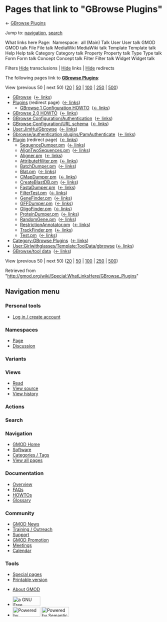 <div id="mw-page-base" class="noprint">

</div>

<div id="mw-head-base" class="noprint">

</div>

<div id="content" class="mw-body" role="main">

<span id="top"></span>

<div id="mw-js-message" style="display:none;">

</div>



# <span dir="auto">Pages that link to "GBrowse Plugins"</span>

<div id="bodyContent">

<div id="contentSub">

← [GBrowse Plugins](/wiki/GBrowse_Plugins "GBrowse Plugins")

</div>

<div id="jump-to-nav" class="mw-jump">

Jump to: [navigation](#mw-navigation), [search](#p-search)

</div>

<div id="mw-content-text">

What links here Page:  Namespace:  all (Main) Talk User User talk GMOD
GMOD talk File File talk MediaWiki MediaWiki talk Template Template talk
Help Help talk Category Category talk Property Property talk Type Type
talk Form Form talk Concept Concept talk Filter Filter talk Widget
Widget talk

Filters
[Hide](/mediawiki/index.php?title=Special:WhatLinksHere/GBrowse_Plugins&hidetrans=1 "Special:WhatLinksHere/GBrowse Plugins")
transclusions \|
[Hide](/mediawiki/index.php?title=Special:WhatLinksHere/GBrowse_Plugins&hidelinks=1 "Special:WhatLinksHere/GBrowse Plugins")
links \|
[Hide](/mediawiki/index.php?title=Special:WhatLinksHere/GBrowse_Plugins&hideredirs=1 "Special:WhatLinksHere/GBrowse Plugins")
redirects

The following pages link to **[GBrowse
Plugins](/wiki/GBrowse_Plugins "GBrowse Plugins")**:

View (previous 50 \| next 50)
([20](/mediawiki/index.php?title=Special:WhatLinksHere/GBrowse_Plugins&limit=20 "Special:WhatLinksHere/GBrowse Plugins")
\|
[50](/mediawiki/index.php?title=Special:WhatLinksHere/GBrowse_Plugins&limit=50 "Special:WhatLinksHere/GBrowse Plugins")
\|
[100](/mediawiki/index.php?title=Special:WhatLinksHere/GBrowse_Plugins&limit=100 "Special:WhatLinksHere/GBrowse Plugins")
\|
[250](/mediawiki/index.php?title=Special:WhatLinksHere/GBrowse_Plugins&limit=250 "Special:WhatLinksHere/GBrowse Plugins")
\|
[500](/mediawiki/index.php?title=Special:WhatLinksHere/GBrowse_Plugins&limit=500 "Special:WhatLinksHere/GBrowse Plugins"))

- [GBrowse](/wiki/GBrowse "GBrowse") ‎
  <span class="mw-whatlinkshere-tools">([←
  links](/mediawiki/index.php?title=Special:WhatLinksHere&target=GBrowse "Special:WhatLinksHere"))</span>
- [Plugins](/mediawiki/index.php?title=Plugins&redirect=no "Plugins")
  (redirect page) ‎ <span class="mw-whatlinkshere-tools">([←
  links](/mediawiki/index.php?title=Special:WhatLinksHere&target=Plugins "Special:WhatLinksHere"))</span>
  - [GBrowse 1 Configuration
    HOWTO](/wiki/GBrowse_1_Configuration_HOWTO "GBrowse 1 Configuration HOWTO")
    ‎ <span class="mw-whatlinkshere-tools">([←
    links](/mediawiki/index.php?title=Special:WhatLinksHere&target=GBrowse+1+Configuration+HOWTO "Special:WhatLinksHere"))</span>
- [GBrowse 2.0 HOWTO](/wiki/GBrowse_2.0_HOWTO "GBrowse 2.0 HOWTO") ‎
  <span class="mw-whatlinkshere-tools">([←
  links](/mediawiki/index.php?title=Special:WhatLinksHere&target=GBrowse+2.0+HOWTO "Special:WhatLinksHere"))</span>
- [GBrowse
  Configuration/Authentication](/wiki/GBrowse_Configuration/Authentication "GBrowse Configuration/Authentication")
  ‎ <span class="mw-whatlinkshere-tools">([←
  links](/mediawiki/index.php?title=Special:WhatLinksHere&target=GBrowse+Configuration%2FAuthentication "Special:WhatLinksHere"))</span>
- [GBrowse Configuration/URL
  schema](/wiki/GBrowse_Configuration/URL_schema "GBrowse Configuration/URL schema")
  ‎ <span class="mw-whatlinkshere-tools">([←
  links](/mediawiki/index.php?title=Special:WhatLinksHere&target=GBrowse+Configuration%2FURL+schema "Special:WhatLinksHere"))</span>
- [User:JimHu/Gbrowse](/wiki/User:JimHu/Gbrowse "User:JimHu/Gbrowse") ‎
  <span class="mw-whatlinkshere-tools">([←
  links](/mediawiki/index.php?title=Special:WhatLinksHere&target=User%3AJimHu%2FGbrowse "Special:WhatLinksHere"))</span>
- [Gbrowse/authentication
  plugins/PamAuthenticate](/wiki/Gbrowse/authentication_plugins/PamAuthenticate "Gbrowse/authentication plugins/PamAuthenticate")
  ‎ <span class="mw-whatlinkshere-tools">([←
  links](/mediawiki/index.php?title=Special:WhatLinksHere&target=Gbrowse%2Fauthentication+plugins%2FPamAuthenticate "Special:WhatLinksHere"))</span>
- [Plugin](/mediawiki/index.php?title=Plugin&redirect=no "Plugin")
  (redirect page) ‎ <span class="mw-whatlinkshere-tools">([←
  links](/mediawiki/index.php?title=Special:WhatLinksHere&target=Plugin "Special:WhatLinksHere"))</span>
  - [SequenceDumper.pm](/wiki/SequenceDumper.pm "SequenceDumper.pm") ‎
    <span class="mw-whatlinkshere-tools">([←
    links](/mediawiki/index.php?title=Special:WhatLinksHere&target=SequenceDumper.pm "Special:WhatLinksHere"))</span>
  - [AlignTwoSequences.pm](/wiki/AlignTwoSequences.pm "AlignTwoSequences.pm")
    ‎ <span class="mw-whatlinkshere-tools">([←
    links](/mediawiki/index.php?title=Special:WhatLinksHere&target=AlignTwoSequences.pm "Special:WhatLinksHere"))</span>
  - [Aligner.pm](/wiki/Aligner.pm "Aligner.pm") ‎
    <span class="mw-whatlinkshere-tools">([←
    links](/mediawiki/index.php?title=Special:WhatLinksHere&target=Aligner.pm "Special:WhatLinksHere"))</span>
  - [AttributeHiliter.pm](/wiki/AttributeHiliter.pm "AttributeHiliter.pm")
    ‎ <span class="mw-whatlinkshere-tools">([←
    links](/mediawiki/index.php?title=Special:WhatLinksHere&target=AttributeHiliter.pm "Special:WhatLinksHere"))</span>
  - [BatchDumper.pm](/wiki/BatchDumper.pm "BatchDumper.pm") ‎
    <span class="mw-whatlinkshere-tools">([←
    links](/mediawiki/index.php?title=Special:WhatLinksHere&target=BatchDumper.pm "Special:WhatLinksHere"))</span>
  - [Blat.pm](/wiki/Blat.pm "Blat.pm") ‎
    <span class="mw-whatlinkshere-tools">([←
    links](/mediawiki/index.php?title=Special:WhatLinksHere&target=Blat.pm "Special:WhatLinksHere"))</span>
  - [CMapDumper.pm](/wiki/CMapDumper.pm "CMapDumper.pm") ‎
    <span class="mw-whatlinkshere-tools">([←
    links](/mediawiki/index.php?title=Special:WhatLinksHere&target=CMapDumper.pm "Special:WhatLinksHere"))</span>
  - [CreateBlastDB.pm](/wiki/CreateBlastDB.pm "CreateBlastDB.pm") ‎
    <span class="mw-whatlinkshere-tools">([←
    links](/mediawiki/index.php?title=Special:WhatLinksHere&target=CreateBlastDB.pm "Special:WhatLinksHere"))</span>
  - [FastaDumper.pm](/wiki/FastaDumper.pm "FastaDumper.pm") ‎
    <span class="mw-whatlinkshere-tools">([←
    links](/mediawiki/index.php?title=Special:WhatLinksHere&target=FastaDumper.pm "Special:WhatLinksHere"))</span>
  - [FilterTest.pm](/wiki/FilterTest.pm "FilterTest.pm") ‎
    <span class="mw-whatlinkshere-tools">([←
    links](/mediawiki/index.php?title=Special:WhatLinksHere&target=FilterTest.pm "Special:WhatLinksHere"))</span>
  - [GeneFinder.pm](/wiki/GeneFinder.pm "GeneFinder.pm") ‎
    <span class="mw-whatlinkshere-tools">([←
    links](/mediawiki/index.php?title=Special:WhatLinksHere&target=GeneFinder.pm "Special:WhatLinksHere"))</span>
  - [GFFDumper.pm](/wiki/GFFDumper.pm "GFFDumper.pm") ‎
    <span class="mw-whatlinkshere-tools">([←
    links](/mediawiki/index.php?title=Special:WhatLinksHere&target=GFFDumper.pm "Special:WhatLinksHere"))</span>
  - [OligoFinder.pm](/wiki/OligoFinder.pm "OligoFinder.pm") ‎
    <span class="mw-whatlinkshere-tools">([←
    links](/mediawiki/index.php?title=Special:WhatLinksHere&target=OligoFinder.pm "Special:WhatLinksHere"))</span>
  - [ProteinDumper.pm](/wiki/ProteinDumper.pm "ProteinDumper.pm") ‎
    <span class="mw-whatlinkshere-tools">([←
    links](/mediawiki/index.php?title=Special:WhatLinksHere&target=ProteinDumper.pm "Special:WhatLinksHere"))</span>
  - [RandomGene.pm](/wiki/RandomGene.pm "RandomGene.pm") ‎
    <span class="mw-whatlinkshere-tools">([←
    links](/mediawiki/index.php?title=Special:WhatLinksHere&target=RandomGene.pm "Special:WhatLinksHere"))</span>
  - [RestrictionAnnotator.pm](/wiki/RestrictionAnnotator.pm "RestrictionAnnotator.pm")
    ‎ <span class="mw-whatlinkshere-tools">([←
    links](/mediawiki/index.php?title=Special:WhatLinksHere&target=RestrictionAnnotator.pm "Special:WhatLinksHere"))</span>
  - [TrackFinder.pm](/wiki/TrackFinder.pm "TrackFinder.pm") ‎
    <span class="mw-whatlinkshere-tools">([←
    links](/mediawiki/index.php?title=Special:WhatLinksHere&target=TrackFinder.pm "Special:WhatLinksHere"))</span>
  - [Test.pm](/wiki/Test.pm "Test.pm") ‎
    <span class="mw-whatlinkshere-tools">([←
    links](/mediawiki/index.php?title=Special:WhatLinksHere&target=Test.pm "Special:WhatLinksHere"))</span>
- [Category:GBrowse
  Plugins](/wiki/Category:GBrowse_Plugins "Category:GBrowse Plugins") ‎
  <span class="mw-whatlinkshere-tools">([←
  links](/mediawiki/index.php?title=Special:WhatLinksHere&target=Category%3AGBrowse+Plugins "Special:WhatLinksHere"))</span>
- [User:Girlwithglasses/Template:ToolData/gbrowse](/wiki/User:Girlwithglasses/Template:ToolData/gbrowse "User:Girlwithglasses/Template:ToolData/gbrowse")
  ‎ <span class="mw-whatlinkshere-tools">([←
  links](/mediawiki/index.php?title=Special:WhatLinksHere&target=User%3AGirlwithglasses%2FTemplate%3AToolData%2Fgbrowse "Special:WhatLinksHere"))</span>
- [GBrowse/tool data](/wiki/GBrowse/tool_data "GBrowse/tool data") ‎
  <span class="mw-whatlinkshere-tools">([←
  links](/mediawiki/index.php?title=Special:WhatLinksHere&target=GBrowse%2Ftool+data "Special:WhatLinksHere"))</span>

View (previous 50 \| next 50)
([20](/mediawiki/index.php?title=Special:WhatLinksHere/GBrowse_Plugins&limit=20 "Special:WhatLinksHere/GBrowse Plugins")
\|
[50](/mediawiki/index.php?title=Special:WhatLinksHere/GBrowse_Plugins&limit=50 "Special:WhatLinksHere/GBrowse Plugins")
\|
[100](/mediawiki/index.php?title=Special:WhatLinksHere/GBrowse_Plugins&limit=100 "Special:WhatLinksHere/GBrowse Plugins")
\|
[250](/mediawiki/index.php?title=Special:WhatLinksHere/GBrowse_Plugins&limit=250 "Special:WhatLinksHere/GBrowse Plugins")
\|
[500](/mediawiki/index.php?title=Special:WhatLinksHere/GBrowse_Plugins&limit=500 "Special:WhatLinksHere/GBrowse Plugins"))

</div>

<div class="printfooter">

Retrieved from
"<http://gmod.org/wiki/Special:WhatLinksHere/GBrowse_Plugins>"

</div>

<div id="catlinks" class="catlinks catlinks-allhidden">

</div>

<div class="visualClear">

</div>

</div>

</div>

<div id="mw-navigation">

## Navigation menu

<div id="mw-head">

<div id="p-personal" role="navigation"
aria-labelledby="p-personal-label">

### Personal tools

- <span id="pt-login"><a
  href="/mediawiki/index.php?title=Special:UserLogin&amp;returnto=Special%3AWhatLinksHere%2FGBrowse+Plugins"
  accesskey="o"
  title="You are encouraged to log in; however, it is not mandatory [o]">Log
  in / create account</a></span>

</div>

<div id="left-navigation">

<div id="p-namespaces" class="vectorTabs" role="navigation"
aria-labelledby="p-namespaces-label">

### Namespaces

- <span id="ca-nstab-main"><a href="/wiki/GBrowse_Plugins" accesskey="c"
  title="View the content page [c]">Page</a></span>
- <span id="ca-talk"><a
  href="/mediawiki/index.php?title=Talk:GBrowse_Plugins&amp;action=edit&amp;redlink=1"
  accesskey="t"
  title="Discussion about the content page [t]">Discussion</a></span>

</div>

<div id="p-variants" class="vectorMenu emptyPortlet" role="navigation"
aria-labelledby="p-variants-label">

### 

### Variants[](#)

<div class="menu">

</div>

</div>

</div>

<div id="right-navigation">

<div id="p-views" class="vectorTabs" role="navigation"
aria-labelledby="p-views-label">

### Views

- <span id="ca-view">[Read](/wiki/GBrowse_Plugins)</span>
- <span id="ca-viewsource"><a href="/mediawiki/index.php?title=GBrowse_Plugins&amp;action=edit"
  accesskey="e" title="This page is protected.
  You can view its source [e]">View source</a></span>
- <span id="ca-history"><a href="/mediawiki/index.php?title=GBrowse_Plugins&amp;action=history"
  accesskey="h" title="Past revisions of this page [h]">View history</a></span>

</div>

<div id="p-cactions" class="vectorMenu emptyPortlet" role="navigation"
aria-labelledby="p-cactions-label">

### Actions[](#)

<div class="menu">

</div>

</div>

<div id="p-search" role="search">

### Search

<div id="simpleSearch">

</div>

</div>

</div>

</div>

<div id="mw-panel">

<div id="p-logo" role="banner">

<a href="/wiki/Main_Page"
style="background-image: url(http://gmod.org/images/GMOD-cogs.png);"
title="Visit the main page"></a>

</div>

<div id="p-Navigation" class="portal" role="navigation"
aria-labelledby="p-Navigation-label">

### Navigation

<div class="body">

- <span id="n-GMOD-Home">[GMOD Home](/wiki/Main_Page)</span>
- <span id="n-Software">[Software](/wiki/GMOD_Components)</span>
- <span id="n-Categories-.2F-Tags">[Categories /
  Tags](/wiki/Categories)</span>
- <span id="n-View-all-pages">[View all
  pages](/wiki/Special:AllPages)</span>

</div>

</div>

<div id="p-Documentation" class="portal" role="navigation"
aria-labelledby="p-Documentation-label">

### Documentation

<div class="body">

- <span id="n-Overview">[Overview](/wiki/Overview)</span>
- <span id="n-FAQs">[FAQs](/wiki/Category:FAQ)</span>
- <span id="n-HOWTOs">[HOWTOs](/wiki/Category:HOWTO)</span>
- <span id="n-Glossary">[Glossary](/wiki/Glossary)</span>

</div>

</div>

<div id="p-Community" class="portal" role="navigation"
aria-labelledby="p-Community-label">

### Community

<div class="body">

- <span id="n-GMOD-News">[GMOD News](/wiki/GMOD_News)</span>
- <span id="n-Training-.2F-Outreach">[Training /
  Outreach](/wiki/Training_and_Outreach)</span>
- <span id="n-Support">[Support](/wiki/Support)</span>
- <span id="n-GMOD-Promotion">[GMOD
  Promotion](/wiki/GMOD_Promotion)</span>
- <span id="n-Meetings">[Meetings](/wiki/Meetings)</span>
- <span id="n-Calendar">[Calendar](/wiki/Calendar)</span>

</div>

</div>

<div id="p-tb" class="portal" role="navigation"
aria-labelledby="p-tb-label">

### Tools

<div class="body">

- <span id="t-specialpages"><a href="/wiki/Special:SpecialPages" accesskey="q"
  title="A list of all special pages [q]">Special pages</a></span>
- <span id="t-print"><a
  href="/mediawiki/index.php?title=Special:WhatLinksHere/GBrowse_Plugins&amp;printable=yes"
  rel="alternate" accesskey="p"
  title="Printable version of this page [p]">Printable version</a></span>

</div>

</div>

</div>

</div>

<div id="footer" role="contentinfo">

- <span id="footer-places-about">[About
  GMOD](/wiki/GMOD:About "GMOD:About")</span>

<!-- -->

- <span id="footer-copyrightico">[<img src="http://www.gnu.org/graphics/gfdl-logo-small.png" width="88"
  height="31" alt="a GNU Free Documentation License" />](http://www.gnu.org/licenses/fdl-1.3.html)</span>
- <span id="footer-poweredbyico">[<img src="/mediawiki/skins/common/images/poweredby_mediawiki_88x31.png"
  width="88" height="31" alt="Powered by MediaWiki" />](//www.mediawiki.org/)
  [<img
  src="/mediawiki/extensions/SemanticMediaWiki/includes/../resources/images/smw_button.png"
  width="88" height="31" alt="Powered by Semantic MediaWiki" />](https://www.semantic-mediawiki.org/wiki/Semantic_MediaWiki)</span>

<div style="clear:both">

</div>

</div>

